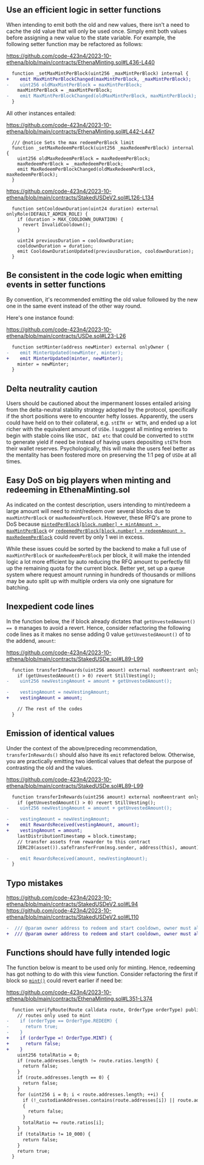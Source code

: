 ## Use an efficient logic in setter functions
When intending to emit both the old and new values, there isn't a need to cache the old value that will only be used once. Simply emit both values before assigning a new value to the state variable. For example, the following setter function may be refactored as follows:

https://github.com/code-423n4/2023-10-ethena/blob/main/contracts/EthenaMinting.sol#L436-L440

```diff
  function _setMaxMintPerBlock(uint256 _maxMintPerBlock) internal {
+    emit MaxMintPerBlockChanged(maxMintPerBlock, _maxMintPerBlock);
-    uint256 oldMaxMintPerBlock = maxMintPerBlock;
    maxMintPerBlock = _maxMintPerBlock;
-    emit MaxMintPerBlockChanged(oldMaxMintPerBlock, maxMintPerBlock);
  }
```
All other instances entailed:

https://github.com/code-423n4/2023-10-ethena/blob/main/contracts/EthenaMinting.sol#L442-L447

```solidity
  /// @notice Sets the max redeemPerBlock limit
  function _setMaxRedeemPerBlock(uint256 _maxRedeemPerBlock) internal {
    uint256 oldMaxRedeemPerBlock = maxRedeemPerBlock;
    maxRedeemPerBlock = _maxRedeemPerBlock;
    emit MaxRedeemPerBlockChanged(oldMaxRedeemPerBlock, maxRedeemPerBlock);
  }
```
https://github.com/code-423n4/2023-10-ethena/blob/main/contracts/StakedUSDeV2.sol#L126-L134

```solidity
  function setCooldownDuration(uint24 duration) external onlyRole(DEFAULT_ADMIN_ROLE) {
    if (duration > MAX_COOLDOWN_DURATION) {
      revert InvalidCooldown();
    }

    uint24 previousDuration = cooldownDuration;
    cooldownDuration = duration;
    emit CooldownDurationUpdated(previousDuration, cooldownDuration);
  }
```
## Be consistent in the code logic when emitting events in setter functions
By convention, it's recommended emitting the old value followed by the new one in the same event instead of the other way round.

Here's one instance found:

https://github.com/code-423n4/2023-10-ethena/blob/main/contracts/USDe.sol#L23-L26

```diff  
  function setMinter(address newMinter) external onlyOwner {
-    emit MinterUpdated(newMinter, minter);
+    emit MinterUpdated(minter, newMinter);
    minter = newMinter;
  }
```
## Delta neutrality caution
Users should be cautioned about the impermanent losses entailed arising from the delta-neutral stability strategy adopted by the protocol, specifically if the short positions were to encounter hefty losses. Apparently, the users could have held on to their collateral, e.g. `stETH or WETH`, and ended up a lot richer with the equivalent amount of `USDe`. I suggest all minting entries to begin with stable coins like `USDC, DAI etc` that could be converted to `stETH` to generate yield if need be instead of having users depositing `stETH` from their wallet reserves. Psychologically, this will make the users feel better as the mentality has been fostered more on preserving the 1:1 peg of `USDe` at all times. 

## Easy DoS on big players when minting and redeeming in EthenaMinting.sol
As indicated on the contest description, users intending to mint/redeem a large amount will need to mint/redeem over several blocks due to `maxMintPerBlock` or `maxRedeemPerBlock`. However, these RFQ's are prone to DoS because [`mintedPerBlock[block.number] + mintAmount > maxMintPerBlock`](https://github.com/code-423n4/2023-10-ethena/blob/main/contracts/EthenaMinting.sol#L98) or [`redeemedPerBlock[block.number] + redeemAmount > maxRedeemPerBlock`](https://github.com/code-423n4/2023-10-ethena/blob/main/contracts/EthenaMinting.sol#L105) could revert by only 1 wei in excess.

While these issues could be sorted by the backend to make a full use of `maxMintPerBlock` or `maxRedeemPerBlock` per block, it will make the intended logic a lot more efficient by auto reducing the RFQ amount to perfectly fill up the remaining quota for the current block. Better yet, set up a queue system where request amount running in hundreds of thousands or millions may be auto split up with multiple orders via only one signature for batching.

## Inexpedient code lines
In the function below, the if block already dictates that `getUnvestedAmount() == 0` manages to avoid a revert. Hence, consider refactoring the following code lines as it makes no sense adding 0 value `getUnvestedAmount()` of to the addend, `amount`:   
      
https://github.com/code-423n4/2023-10-ethena/blob/main/contracts/StakedUSDe.sol#L89-L99

```diff
  function transferInRewards(uint256 amount) external nonReentrant onlyRole(REWARDER_ROLE) notZero(amount) {
    if (getUnvestedAmount() > 0) revert StillVesting();
-    uint256 newVestingAmount = amount + getUnvestedAmount();

-    vestingAmount = newVestingAmount;
+    vestingAmount = amount;

    // The rest of the codes
  }
```
## Emission of identical values
Under the context of the above/preceding recommendation, `transferInRewards()` should also have its `emit` refactored below. Otherwise, you are practically emitting two identical values that defeat the purpose of contrasting the old and the values.

https://github.com/code-423n4/2023-10-ethena/blob/main/contracts/StakedUSDe.sol#L89-L99

```diff
  function transferInRewards(uint256 amount) external nonReentrant onlyRole(REWARDER_ROLE) notZero(amount) {
    if (getUnvestedAmount() > 0) revert StillVesting();
-    uint256 newVestingAmount = amount + getUnvestedAmount();

-    vestingAmount = newVestingAmount;
+    emit RewardsReceived(vestingAmount, amount);
+    vestingAmount = amount;
    lastDistributionTimestamp = block.timestamp;
    // transfer assets from rewarder to this contract
    IERC20(asset()).safeTransferFrom(msg.sender, address(this), amount);

-    emit RewardsReceived(amount, newVestingAmount);
  }
```
## Typo mistakes
https://github.com/code-423n4/2023-10-ethena/blob/main/contracts/StakedUSDeV2.sol#L94
https://github.com/code-423n4/2023-10-ethena/blob/main/contracts/StakedUSDeV2.sol#L110

```diff
-  /// @param owner address to redeem and start cooldown, owner must allowed caller to perform this action
+  /// @param owner address to redeem and start cooldown, owner must allow caller to perform this action
```
## Functions should have fully intended logic
The function below is meant to be used only for minting. Hence, redeeming has got nothing to do with this view function. Consider refactoring the first if block so [`mint()`](https://github.com/code-423n4/2023-10-ethena/blob/main/contracts/EthenaMinting.sol#L171) could revert earlier if need be:

https://github.com/code-423n4/2023-10-ethena/blob/main/contracts/EthenaMinting.sol#L351-L374

```diff
  function verifyRoute(Route calldata route, OrderType orderType) public view override returns (bool) {
    // routes only used to mint
-    if (orderType == OrderType.REDEEM) {
-      return true;
-    }
+    if (orderType =! OrderType.MINT) {
+      return false;
+    }
    uint256 totalRatio = 0;
    if (route.addresses.length != route.ratios.length) {
      return false;
    }
    if (route.addresses.length == 0) {
      return false;
    }
    for (uint256 i = 0; i < route.addresses.length; ++i) {
      if (!_custodianAddresses.contains(route.addresses[i]) || route.addresses[i] == address(0) || route.ratios[i] == 0)
      {
        return false;
      }
      totalRatio += route.ratios[i];
    }
    if (totalRatio != 10_000) {
      return false;
    }
    return true;
  }
```